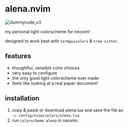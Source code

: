 # alena.nvim
![dummycode_v3](https://github.com/user-attachments/assets/a0a23f9c-5458-4b01-972c-36eff743a1dc)

my personal light colorscheme for neovim!

designed to work best with `termguicolors` & `tree-sitter`.

## features
- thoughtful, sensible color choices
- very easy to configure
- the only good light colorscheme ever made
- feels like looking at a real paper document!

## installation
1. copy & paste or download alena.lua and save the file as `~/.config/nvim/colors/alena.lua`.
2. run `colorscheme alena` in neovim.
